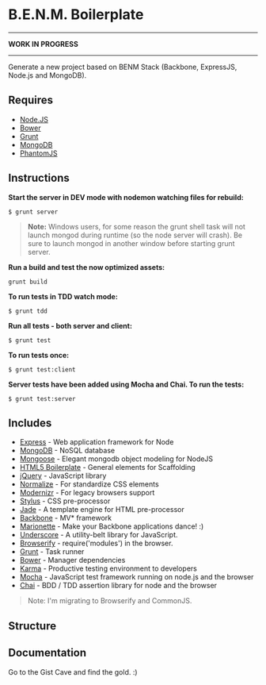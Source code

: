 # B.E.N.M. Boilerplate

---

**WORK IN PROGRESS**

---

Generate a new project based on BENM Stack (Backbone, ExpressJS, Node.js and MongoDB).


## Requires

- [Node.JS](http://nodejs.org/)
- [Bower](http://bower.io)
- [Grunt](http://gruntjs.com)
- [MongoDB](http://mongodb.com)
- [PhantomJS](http://phantomjs.org/)


## Instructions

**Start the server in DEV mode with nodemon watching files for rebuild:**

    $ grunt server

> **Note:** Windows users, for some reason the grunt shell task will not launch mongod during runtime (so the node server will crash). Be sure to launch mongod in another window before starting grunt server.

**Run a build and test the now optimized assets:**

    grunt build

**To run tests in TDD watch mode:**

    $ grunt tdd

**Run all tests - both server and client:**

    $ grunt test

**To run tests once:**

    $ grunt test:client

**Server tests have been added using Mocha and Chai. To run the tests:**

    $ grunt test:server


## Includes

- [Express](http://expressjs.com/) - Web application framework for Node
- [MongoDB](http://www.mongodb.org/) - NoSQL database
- [Mongoose](http://mongoosejs.com/) - Elegant mongodb object modeling for NodeJS
- [HTML5 Boilerplate](https://github.com/h5bp/html5-boilerplate) - General elements for Scaffolding
- [jQuery](http://jquery.com/) - JavaScript library
- [Normalize](http://necolas.github.io/normalize.css/) - For standardize CSS elements
- [Modernizr](http://modernizr.com/) - For legacy browsers support
- [Stylus](http://learnboost.github.io/stylus/) - CSS pre-processor
- [Jade](http://jade-lang.com/) - A template engine for HTML pre-processor
- [Backbone](http://backbonejs.org/) - MV* framework
- [Marionette](http://marionettejs.com/) - Make your Backbone applications dance! :)
- [Underscore](http://underscorejs.org/) - A utility-belt library for JavaScript.
- [Browserify](http://browserify.org/) - require('modules') in the browser.
- [Grunt](http://gruntjs.com/) - Task runner
- [Bower](http://bower.io/) - Manager dependencies
- [Karma](http://karma-runner.github.io/0.12/index.html) - Productive testing environment to developers
- [Mocha](http://visionmedia.github.io/mocha/) - JavaScript test framework running on node.js and the browser
- [Chai](http://chaijs.com/) - BDD / TDD assertion library for node and the browser

> Note: I'm migrating to Browserify and CommonJS.

## Structure


## Documentation

Go to the Gist Cave and find the gold. :)
